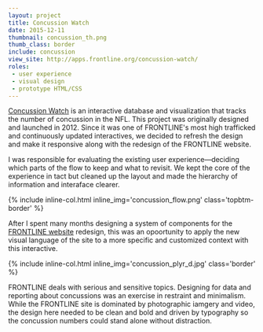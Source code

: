 ```yaml
---
layout: project
title: Concussion Watch
date: 2015-12-11
thumbnail: concussion_th.png
thumb_class: border
include: concussion
view_site: http://apps.frontline.org/concussion-watch/
roles:
 - user experience
 - visual design
 - prototype HTML/CSS
---
```


[Concussion Watch](http://apps.frontline.org/concussion-watch/) is an interactive database and visualization that tracks the number of concussion in the NFL. This project was originally designed and launched in 2012. Since it was one of FRONTLINE's most high trafficked and continuously updated interactives, we decided to refresh the design and make it responsive along with the redesign of the FRONTLINE website.

I was responsible for evaluating the existing user experience—deciding which parts of the flow to keep and what to revisit. We kept the core of the experience in tact but cleaned up the layout and made the hierarchy of information and interaface clearer. 

{% include inline-col.html inline_img='concussion_flow.png' class='topbtm-border' %}


After I spent many months designing a system of components for the [FRONTLINE website](http://www.pbs.org/wgbh/frontline/) redesign, this was an opoortunity to apply the new visual language of the site to a more specific and customized context with this interactive. 

{% include inline-col.html inline_img='concussion_plyr_d.jpg' class='border' %}

FRONTLINE deals with serious and sensitive topics. Designing for data and reporting about concussions was an exercise in restraint and minimalism. While the FRONTLINE site is dominated by photographic iamgery and video, the design here needed to be clean and bold and driven by typography so the concussion numbers could stand alone without distraction.